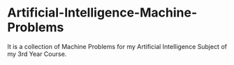 # Artificial-Intelligence-Machine-Problems
It is a collection of Machine Problems for my Artificial Intelligence Subject of my 3rd Year Course.
